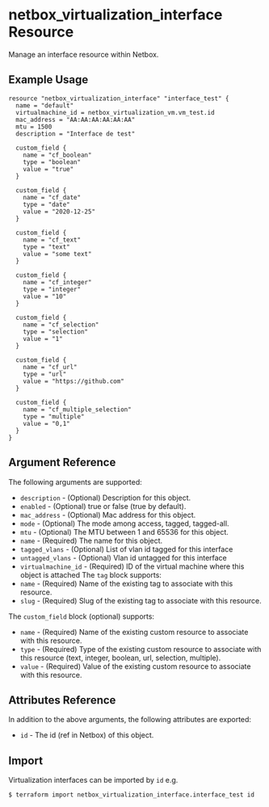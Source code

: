 # netbox\_virtualization\_interface Resource

Manage an interface resource within Netbox.

## Example Usage

```hcl
resource "netbox_virtualization_interface" "interface_test" {
  name = "default"
  virtualmachine_id = netbox_virtualization_vm.vm_test.id
  mac_address = "AA:AA:AA:AA:AA:AA"
  mtu = 1500
  description = "Interface de test"
  
  custom_field {
    name = "cf_boolean"
    type = "boolean"
    value = "true"
  }

  custom_field {
    name = "cf_date"
    type = "date"
    value = "2020-12-25"
  }

  custom_field {
    name = "cf_text"
    type = "text"
    value = "some text"
  }

  custom_field {
    name = "cf_integer"
    type = "integer"
    value = "10"
  }

  custom_field {
    name = "cf_selection"
    type = "selection"
    value = "1"
  }

  custom_field {
    name = "cf_url"
    type = "url"
    value = "https://github.com"
  }

  custom_field {
    name = "cf_multiple_selection"
    type = "multiple"
    value = "0,1"
  }
}
```

## Argument Reference

The following arguments are supported:
* ``description`` - (Optional) Description for this object.
* ``enabled`` - (Optional) true or false (true by default).
* ``mac_address`` - (Optional) Mac address for this object.
* ``mode`` - (Optional) The mode among access, tagged, tagged-all.
* ``mtu`` - (Optional) The MTU between 1 and 65536 for this object.
* ``name`` - (Required) The name for this object.
* ``tagged_vlans`` - (Optional) List of vlan id tagged for this interface
* ``untagged_vlans`` - (Optional) Vlan id untagged for this interface
* ``virtualmachine_id`` - (Required) ID of the virtual machine where this object
is attached
The ``tag`` block supports:
* ``name`` - (Required) Name of the existing tag to associate with this resource.
* ``slug`` - (Required) Slug of the existing tag to associate with this resource.

The ``custom_field`` block (optional) supports:
* ``name`` - (Required) Name of the existing custom resource to associate with this resource.
* ``type`` - (Required) Type of the existing custom resource to associate with this resource (text, integer, boolean, url, selection, multiple).
* ``value`` - (Required) Value of the existing custom resource to associate with this resource.

## Attributes Reference

In addition to the above arguments, the following attributes are exported:
* ``id`` - The id (ref in Netbox) of this object.

## Import

Virtualization interfaces can be imported by `id` e.g.

```
$ terraform import netbox_virtualization_interface.interface_test id
```

